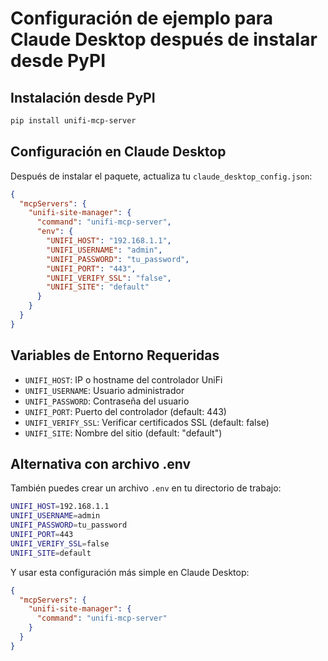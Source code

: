 # Configuración de ejemplo para Claude Desktop después de instalar desde PyPI

## Instalación desde PyPI
```bash
pip install unifi-mcp-server
```

## Configuración en Claude Desktop

Después de instalar el paquete, actualiza tu `claude_desktop_config.json`:

```json
{
  "mcpServers": {
    "unifi-site-manager": {
      "command": "unifi-mcp-server",
      "env": {
        "UNIFI_HOST": "192.168.1.1",
        "UNIFI_USERNAME": "admin",
        "UNIFI_PASSWORD": "tu_password",
        "UNIFI_PORT": "443",
        "UNIFI_VERIFY_SSL": "false",
        "UNIFI_SITE": "default"
      }
    }
  }
}
```

## Variables de Entorno Requeridas

- `UNIFI_HOST`: IP o hostname del controlador UniFi
- `UNIFI_USERNAME`: Usuario administrador
- `UNIFI_PASSWORD`: Contraseña del usuario
- `UNIFI_PORT`: Puerto del controlador (default: 443)
- `UNIFI_VERIFY_SSL`: Verificar certificados SSL (default: false)
- `UNIFI_SITE`: Nombre del sitio (default: "default")

## Alternativa con archivo .env

También puedes crear un archivo `.env` en tu directorio de trabajo:

```bash
UNIFI_HOST=192.168.1.1
UNIFI_USERNAME=admin
UNIFI_PASSWORD=tu_password
UNIFI_PORT=443
UNIFI_VERIFY_SSL=false
UNIFI_SITE=default
```

Y usar esta configuración más simple en Claude Desktop:

```json
{
  "mcpServers": {
    "unifi-site-manager": {
      "command": "unifi-mcp-server"
    }
  }
}
```